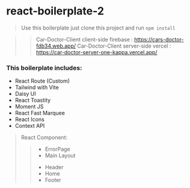 # react-boilerplate-2

> Use this boilerplate just clone this project and run `npm install`

>> Car-Doctor-Client client-side firebase : https://cars-doctor-fdb34.web.app/
>> Car-Doctor-Client server-side vercel   : https://car-doctor-server-one-kappa.vercel.app/ 

### This boilerplate includes:

* React Route (Custom)
* Tailwind with Vite
* Daisy UI
* React Toastity
* Moment JS
* React Fast Marquee
* React Icons
* Context API

> React Component:
>> - ErrorPage
>> - Main Layout
>> + Header
>> + Home
>> + Footer

